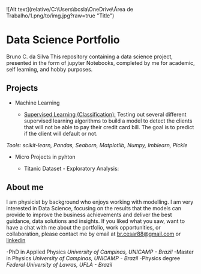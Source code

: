 ![Alt text](relative/C:\Users\bcsla\OneDrive\Área de Trabalho/1.png/to/img.jpg?raw=true "Title")

# Data Science Portfolio 
Bruno C. da Silva
This repository containing a data science project, presented in the form of jupyter Notebooks, completed by me for academic, self learning, and hobby purposes.

## Projects

- Machine Learning

    - [Supervised Learning (Classification):](https://github.com/brcesar/Portfolio/tree/master/Supervised%20Learning%20:%20Classification%20-%20Credit%20Card%20Risk%20Evaluation) Testing out several different supervised learning algorithms to build a model to detect the clients that will not be able to pay their credit card bill. The goal is to predict if the client will default or not.

*Tools: scikit-learn, Pandas, Seaborn, Matplotlib, Numpy, Imblearn, Pickle*


- Micro Projects in pyhton

  - Titanic Dataset - Exploratory Analysis:
  
 ## About me
 
I am physicist by background who enjoys working with modelling. I am very interested in Data Science, focusing on the results that the models can provide to improve the business achievements and deliver the best guidance, data solutions and insights. If you liked what you saw, want to have a chat with me about the portfolio, work opportunities, or collaboration, please contact me by email at br.cesar88@gmail.com or [linkedin](https://www.linkedin.com/in/bruno-c-da-silva-6ba107136/)

-PhD in Applied Physics
*University of Campinas, UNICAMP - Brazil*
-Master in Physics
*University of Campinas, UNICAMP - Brazil*
-Physics degree
*Federal University of Lavras, UFLA - Brazil*




